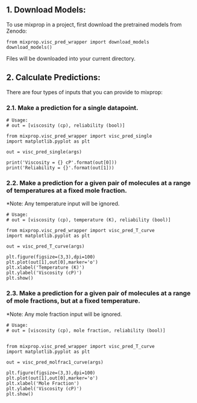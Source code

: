 ## 1. Download Models:

To use mixprop in a project, first download the pretrained models from Zenodo:

```
from mixprop.visc_pred_wrapper import download_models
download_models()
```
Files will be downloaded into your current directory.

## 2. Calculate Predictions:

There are four types of inputs that you can provide to mixprop:

### 2.1. Make a prediction for a single datapoint.

```
# Usage:
# out = [viscosity (cp), reliability (bool)]

from mixprop.visc_pred_wrapper import visc_pred_single
import matplotlib.pyplot as plt

out = visc_pred_single(args)

print('Viscosity = {} cP'.format(out[0]))
print('Reliability = {}'.format(out[1]))
```

### 2.2. Make a prediction for a given pair of molecules at a range of temperatures at a fixed mole fraction.
*Note: Any temperature input will be ignored.

```
# Usage:
# out = [viscosity (cp), temperature (K), reliability (bool)]

from mixprop.visc_pred_wrapper import visc_pred_T_curve
import matplotlib.pyplot as plt

out = visc_pred_T_curve(args)

plt.figure(figsize=(3,3),dpi=100)
plt.plot(out[1],out[0],marker='o')
plt.xlabel('Temperature (K)')
plt.ylabel('Viscosity (cP)')
plt.show()
```

### 2.3. Make a prediction for a given pair of molecules at a range of mole fractions, but at a fixed temperature.
*Note: Any mole fraction input will be ignored.

```
# Usage:
# out = [viscosity (cp), mole fraction, reliability (bool)]


from mixprop.visc_pred_wrapper import visc_pred_T_curve
import matplotlib.pyplot as plt

out = visc_pred_molfrac1_curve(args)

plt.figure(figsize=(3,3),dpi=100)
plt.plot(out[1],out[0],marker='o')
plt.xlabel('Mole Fraction')
plt.ylabel('Viscosity (cP)')
plt.show()
```

